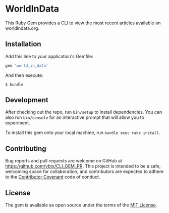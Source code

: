# WorldInData

This Ruby Gem provides a CLI to view the most recent articles available on worldindata.org.

## Installation

Add this line to your application's Gemfile:

```ruby
gem 'world_in_data'
```

And then execute:

    $ bundle


## Development

After checking out the repo, run `bin/setup` to install dependencies. You can also run `bin/console` for an interactive prompt that will allow you to experiment.

To install this gem onto your local machine, run `bundle exec rake install`.

## Contributing

Bug reports and pull requests are welcome on GitHub at https://github.com/vbtx/CLI_GEM_PR. This project is intended to be a safe, welcoming space for collaboration, and contributors are expected to adhere to the [Contributor Covenant](http://contributor-covenant.org) code of conduct.

## License

The gem is available as open source under the terms of the [MIT License](https://opensource.org/licenses/MIT).
